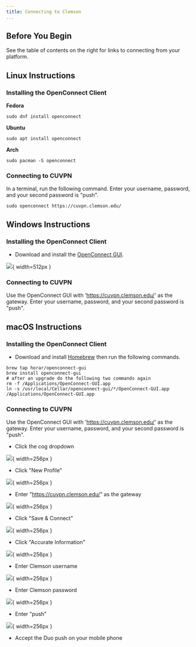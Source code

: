 ```yaml
---
title: Connecting to Clemson
...
```


## Before You Begin

See the table of contents on the right for links to connecting from your platform.


## Linux Instructions

### Installing the OpenConnect Client

**Fedora**

```
sudo dnf install openconnect
```

**Ubuntu**

```
sudo apt install openconnect
```

**Arch**

```
sudo pacman -S openconnect
```


### Connecting to CUVPN

In a terminal, run the following command. Enter your username, password, and your second password is "push".

```
sudo openconnect https://cuvpn.clemson.edu/
```


## Windows Instructions

### Installing the OpenConnect Client

* Download and install the [OpenConnect GUI](https://github.com/openconnect/openconnect-gui/releases).

![](lab/openconnect-win32-download.png){ width=512px }


### Connecting to CUVPN

Use the OpenConnect GUI with 'https://cuvpn.clemson.edu/' as the gateway. Enter your username, password, and your second password is "push".


## macOS Instructions

### Installing the OpenConnect Client

* Download and install [Homebrew](https://brew.sh/) then run the following commands.

```
brew tap horar/openconnect-gui
brew install openconnect-gui
# after an upgrade do the following two commands again
rm -f /Applications/OpenConnect-GUI.app
ln -s /usr/local/Cellar/openconnect-gui/*/OpenConnect-GUI.app /Applications/OpenConnect-GUI.app
```

### Connecting to CUVPN

Use the OpenConnect GUI with 'https://cuvpn.clemson.edu/' as the gateway. Enter your username, password, and your second password is "push".

* Click the cog dropdown

![](lab/openconnect-add.png){ width=256px }

* Click "New Profile"

![](lab/openconnect-new.png){ width=256px }

* Enter "https://cuvpn.clemson.edu/" as the gateway

![](lab/openconnect-cuvpn.png){ width=256px }

* Click "Save & Connect"

![](lab/openconnect-save.png){ width=256px }

* Click "Accurate Information"

![](lab/openconnect-accurate.png){ width=256px }

* Enter Clemson username

![](lab/openconnect-username.png){ width=256px }

* Enter Clemson password

![](lab/openconnect-password.png){ width=256px }

* Enter "push"

![](lab/openconnect-push.png){ width=256px }

* Accept the Duo push on your mobile phone
